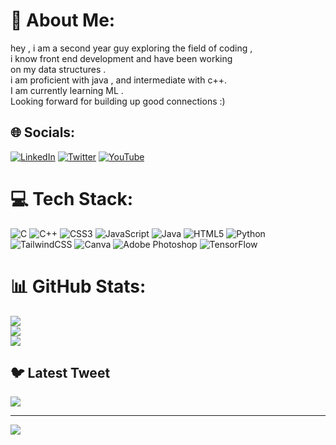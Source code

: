 # 💫 About Me:
hey , i am a second year guy exploring the field of coding ,<br> i know front end development and have been working<br> on my data structures .<br>i am proficient with java , and intermediate with c++.<br>I am currently learning ML .<br>Looking forward for building up good connections :)


## 🌐 Socials:
[![LinkedIn](https://img.shields.io/badge/LinkedIn-%230077B5.svg?logo=linkedin&logoColor=white)](https://linkedin.com/in/https://www.linkedin.com/in/shashwat-chaturvedi-2a68ba187/) [![Twitter](https://img.shields.io/badge/Twitter-%231DA1F2.svg?logo=Twitter&logoColor=white)](https://twitter.com/Itsshashwat27) [![YouTube](https://img.shields.io/badge/YouTube-%23FF0000.svg?logo=YouTube&logoColor=white)](https://youtube.com/@Omegaseid) 

# 💻 Tech Stack:
![C](https://img.shields.io/badge/c-%2300599C.svg?style=for-the-badge&logo=c&logoColor=white) ![C++](https://img.shields.io/badge/c++-%2300599C.svg?style=for-the-badge&logo=c%2B%2B&logoColor=white) ![CSS3](https://img.shields.io/badge/css3-%231572B6.svg?style=for-the-badge&logo=css3&logoColor=white) ![JavaScript](https://img.shields.io/badge/javascript-%23323330.svg?style=for-the-badge&logo=javascript&logoColor=%23F7DF1E) ![Java](https://img.shields.io/badge/java-%23ED8B00.svg?style=for-the-badge&logo=java&logoColor=white) ![HTML5](https://img.shields.io/badge/html5-%23E34F26.svg?style=for-the-badge&logo=html5&logoColor=white) ![Python](https://img.shields.io/badge/python-3670A0?style=for-the-badge&logo=python&logoColor=ffdd54) ![TailwindCSS](https://img.shields.io/badge/tailwindcss-%2338B2AC.svg?style=for-the-badge&logo=tailwind-css&logoColor=white) ![Canva](https://img.shields.io/badge/Canva-%2300C4CC.svg?style=for-the-badge&logo=Canva&logoColor=white) ![Adobe Photoshop](https://img.shields.io/badge/adobephotoshop-%2331A8FF.svg?style=for-the-badge&logo=adobephotoshop&logoColor=white) ![TensorFlow](https://img.shields.io/badge/TensorFlow-%23FF6F00.svg?style=for-the-badge&logo=TensorFlow&logoColor=white)
# 📊 GitHub Stats:
![](https://github-readme-stats.vercel.app/api?username=Shashwat0227&theme=dark&hide_border=false&include_all_commits=false&count_private=false)<br/>
![](https://github-readme-streak-stats.herokuapp.com/?user=Shashwat0227&theme=dark&hide_border=false)<br/>
![](https://github-readme-stats.vercel.app/api/top-langs/?username=Shashwat0227&theme=dark&hide_border=false&include_all_commits=false&count_private=false&layout=compact)

## 🐦 Latest Tweet
[![](https://gtce.itsvg.in/api?username=Itsshashwat27)](https://github.com/VishwaGauravIn/github-twitter-card-embed)

---
[![](https://visitcount.itsvg.in/api?id=Shashwat0227&icon=0&color=0)](https://visitcount.itsvg.in)

<!-- Proudly created with GPRM ( https://gprm.itsvg.in ) -->
